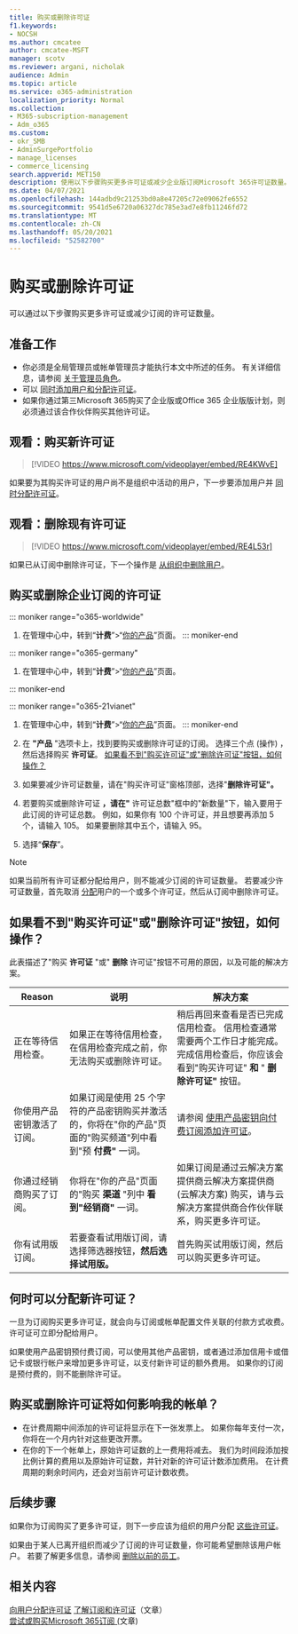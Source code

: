 ```yaml
---
title: 购买或删除许可证
f1.keywords:
- NOCSH
ms.author: cmcatee
author: cmcatee-MSFT
manager: scotv
ms.reviewer: argani, nicholak
audience: Admin
ms.topic: article
ms.service: o365-administration
localization_priority: Normal
ms.collection:
- M365-subscription-management
- Adm_o365
ms.custom:
- okr_SMB
- AdminSurgePortfolio
- manage_licenses
- commerce_licensing
search.appverid: MET150
description: 使用以下步骤购买更多许可证或减少企业版订阅Microsoft 365许可证数量。
ms.date: 04/07/2021
ms.openlocfilehash: 144adbd9c21253bd0a8e47205c72e09062fe6552
ms.sourcegitcommit: 9541d5e6720a06327dc785e3ad7e8fb11246fd72
ms.translationtype: MT
ms.contentlocale: zh-CN
ms.lasthandoff: 05/20/2021
ms.locfileid: "52582700"
---
```

# <a name="buy-or-remove-licenses"></a>购买或删除许可证

可以通过以下步骤购买更多许可证或减少订阅的许可证数量。

## <a name="before-you-begin"></a>准备工作

- 你必须是全局管理员或帐单管理员才能执行本文中所述的任务。 有关详细信息，请参阅 [关于管理员角色](../../admin/add-users/about-admin-roles.md)。
- 可以 [同时添加用户和分配许可证](../../admin/add-users/add-users.md)。
- 如果你通过第三Microsoft 365购买了企业版或Office 365 企业版版计划，则必须通过该合作伙伴购买其他许可证。

## <a name="watch-buy-new-licenses"></a>观看：购买新许可证

> [!VIDEO https://www.microsoft.com/videoplayer/embed/RE4KWvE]

如果要为其购买许可证的用户尚不是组织中活动的用户，下一步要添加用户并 [同时分配许可证](../../admin/add-users/add-users.md)。

## <a name="watch-remove-existing-licenses"></a>观看：删除现有许可证

> [!VIDEO https://www.microsoft.com/videoplayer/embed/RE4L53r]

如果已从订阅中删除许可证，下一个操作是 [从组织中删除用户](../../admin/add-users/delete-a-user.md)。

## <a name="buy-or-remove-licenses-for-your-business-subscription"></a>购买或删除企业订阅的许可证

::: moniker range="o365-worldwide"

1. 在管理中心中，转到“**计费**”\>“<a href="https://go.microsoft.com/fwlink/p/?linkid=842054" target="_blank">你的产品</a>”页面。
::: moniker-end

::: moniker range="o365-germany"

1. 在管理中心中，转到“**计费**”\>“<a href="https://go.microsoft.com/fwlink/p/?linkid=847745" target="_blank">你的产品</a>”页面。

::: moniker-end

::: moniker range="o365-21vianet"

1. 在管理中心中，转到“**计费**”\>“<a href="https://go.microsoft.com/fwlink/p/?linkid=850626" target="_blank">你的产品</a>”页面。
::: moniker-end

2. 在 **"产品** "选项卡上，找到要购买或删除许可证的订阅。 选择三个点 (操作) ，然后选择购买 **许可证**。 [如果看不到"购买许可证"或"删除许可证"按钮，如何操作？](#what-if-i-dont-see-the-buy-licenses-or-remove-licenses-buttons)
3. 如果要减少许可证数量，请在"购买许可证"窗格顶部，选择"**删除许可证"。**
4. 若要购买或删除许可证 **，请在"** 许可证总数"框中的"新数量"下，输入要用于此订阅的许可证总数。 例如，如果你有 100 个许可证，并且想要再添加 5 个，请输入 105。 如果要删除其中五个，请输入 95。
5. 选择“**保存**”。

> [!NOTE]
> 如果当前所有许可证都分配给用户，则不能减少订阅的许可证数量。 若要减少许可证数量，首先取消 [分配](../../admin/manage/remove-licenses-from-users.md)用户的一个或多个许可证，然后从订阅中删除许可证。

## <a name="what-if-i-dont-see-the-buy-licenses-or-remove-licenses-buttons"></a>如果看不到"购买许可证"或"删除许可证"按钮，如何操作？

此表描述了"购买 **许可证** "或" **删除** 许可证"按钮不可用的原因，以及可能的解决方案。

|Reason  |说明  |解决方案  |
|---------|---------|---------|
|正在等待信用检查。 |如果正在等待信用检查，在信用检查完成之前，你无法购买或删除许可证。  | 稍后再回来查看是否已完成信用检查。 信用检查通常需要两个工作日才能完成。<br/>完成信用检查后，你应该会看到"购买许可证" **和** " **删除许可证"** 按钮。 |
|你使用产品密钥激活了订阅。| 如果订阅是使用 25 个字符的产品密钥购买并激活的，你将在"你的产品"页面的"购买频道"列中看到"预 **付费"** 一词。  |请参阅 [使用产品密钥向付费订阅添加许可证](add-licenses-using-product-key.md)。 |
|你通过经销商购买了订阅。| 你将在"你的产品"页面的"购买 **渠道** "列中 **看到"经销商"** 一词。 | 如果订阅是通过云解决方案提供商云解决方案提供商 (云解决方案) 购买，请与云解决方案提供商合作伙伴联系，购买更多许可证。        |
|你有试用版订阅。 | 若要查看试用版订阅，请选择筛选器按钮，**然后选择试用版。** | 首先购买试用版订阅，然后可以购买更多许可证。|

## <a name="when-will-the-new-licenses-be-available-to-assign"></a>何时可以分配新许可证？

一旦为订阅购买更多许可证，就会向与订阅或帐单配置文件关联的付款方式收费。 许可证可立即分配给用户。

如果使用产品密钥预付费订阅，可以使用其他产品密钥，或者通过添加信用卡或借记卡或银行帐户来增加更多许可证，以支付新许可证的额外费用。 如果你的订阅是预付费的，则不能删除许可证。

## <a name="how-does-buying-or-removing-licenses-affect-my-billing-statements"></a>购买或删除许可证将如何影响我的帐单？

- 在计费周期中间添加的许可证将显示在下一张发票上。 如果你每年支付一次，你将在一个月内针对这些更改开票。
- 在你的下一个帐单上，原始许可证数的上一费用将减去。 我们为时间段添加按比例计算的费用以及原始许可证数，并针对新的许可证计数添加费用。 在计费周期的剩余时间内，还会对当前许可证计数收费。

## <a name="next-steps"></a>后续步骤

如果你为订阅购买了更多许可证，则下一步应该为组织的用户分配 [这些许可证](../../admin/manage/assign-licenses-to-users.md)。

如果由于某人已离开组织而减少了订阅的许可证数量，你可能希望删除该用户帐户。 若要了解更多信息，请参阅 [删除以前的员工](../../admin/add-users/remove-former-employee.md)。

## <a name="related-content"></a>相关内容

[向用户分配许可证](../../admin/manage/assign-licenses-to-users.md)
[了解订阅和许可证](subscriptions-and-licenses.md)（文章）\
[尝试或购买Microsoft 365订阅 (](../try-or-buy-microsoft-365.md)文章) 
